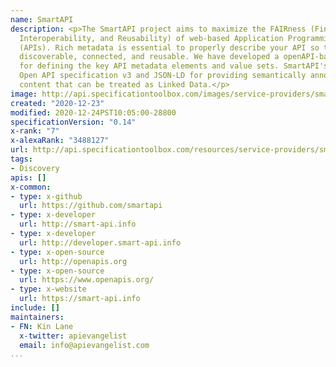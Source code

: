```yaml
---
name: SmartAPI
description: <p>The SmartAPI project aims to maximize the FAIRness (Findability, Accessibility,
  Interoperability, and Reusability) of web-based Application Programming Interfaces
  (APIs). Rich metadata is essential to properly describe your API so that it becomes
  discoverable, connected, and reusable. We have developed a openAPI-based specification
  for defining the key API metadata elements and value sets. SmartAPI's leverage the
  Open API specification v3 and JSON-LD for providing semantically annotated JSON
  content that can be treated as Linked Data.</p>
image: http://api.specificationtoolbox.com/images/service-providers/smartapi.jpg
created: "2020-12-23"
modified: 2020-12-24PST10:05:00-28800
specificationVersion: "0.14"
x-rank: "7"
x-alexaRank: "3488127"
url: http://api.specificationtoolbox.com/resources/service-providers/smartapi/
tags:
- Discovery
apis: []
x-common:
- type: x-github
  url: https://github.com/smartapi
- type: x-developer
  url: http://smart-api.info
- type: x-developer
  url: http://developer.smart-api.info
- type: x-open-source
  url: http://openapis.org
- type: x-open-source
  url: https://www.openapis.org/
- type: x-website
  url: https://smart-api.info
include: []
maintainers:
- FN: Kin Lane
  x-twitter: apievangelist
  email: info@apievangelist.com
...
```

